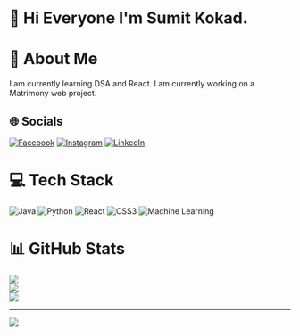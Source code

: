 # 👋 Hi Everyone I'm Sumit Kokad. 

# 💫 About Me

I am currently learning DSA and React.
I am currently working on a Matrimony web project.  
  
## 🌐 Socials
[![Facebook](https://img.shields.io/badge/Facebook-%231877F2.svg?logo=Facebook&logoColor=white)](https://www.facebook.com/sumit.kokad) 
[![Instagram](https://img.shields.io/badge/Instagram-%23E4405F.svg?logo=Instagram&logoColor=white)](https://www.instagram.com/sumit_kokad_/) 
[![LinkedIn](https://img.shields.io/badge/LinkedIn-%230077B5.svg?logo=linkedin&logoColor=white)](https://www.linkedin.com/in/sumit-kokad-a65992313/)   

# 💻 Tech Stack
![Java](https://img.shields.io/badge/java-%23ED8B00.svg?style=for-the-badge&logo=openjdk&logoColor=white) 
![Python](https://img.shields.io/badge/python-3670A0?style=for-the-badge&logo=python&logoColor=ffdd54) 
![React](https://img.shields.io/badge/react-%2320232a.svg?style=for-the-badge&logo=react&logoColor=%2361DAFB) 
![CSS3](https://img.shields.io/badge/css3-%231572B6.svg?style=for-the-badge&logo=css3&logoColor=white) 
![Machine Learning](https://img.shields.io/badge/Machine%20Learning-%23F7931E.svg?style=for-the-badge&logo=python&logoColor=white)


# 📊 GitHub Stats
![](https://github-readme-stats.vercel.app/api?username=Sumitkokad&theme=dark&hide_border=false&include_all_commits=true&count_private=false)<br/> 
![](https://github-readme-streak-stats.herokuapp.com/?user=Sumitkokad&theme=dark&hide_border=false)<br/> 
![](https://github-readme-stats.vercel.app/api/top-langs/?username=Sumitkokad&theme=dark&hide_border=false&include_all_commits=true&count_private=false&layout=compact)  

--- 
[![](https://visitcount.itsvg.in/api?id=Sumitkokad&icon=4&color=0)](https://visitcount.itsvg.in)  

<!-- Proudly created with GPRM ( https://gprm.itsvg.in ) -->
